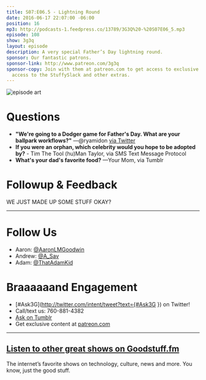 ```yaml
---
title: S07:E06.5 - Lightning Round
date: 2016-06-17 22:07:00 -06:00
position: 16
mp3: http://podcasts-1.feedpress.co/13789/3G3Q%20-%20S07E06_5.mp3
episode: 108
show: 3g3q
layout: episode
description: A very special Father’s Day lightning round.
sponsor: Our fantastic patrons.
sponsor-link: http://www.patreon.com/3g3q
sponsor-copy: Join with them at patreon.com to get access to exclusive bonus material,
  access to the StuffySlack and other extras.
---
```


![episode art][1]

# Questions

* **"We're going to a Dodger game for Father's Day. What are your ballpark workflows?"** —@ryamidon [via Twitter][2]
* **If you were an orphan, which celebrity would you hope to be adopted by?** \- Tim The Tool (hu)Man Taylor, via SMS Text Message Protocol
* **What's your dad's favorite food?** —Your Mom, via Tumblr

# Followup & Feedback

WE JUST MADE UP SOME STUFF OKAY?

***

# Follow Us
* Aaron: [@AaronLMGoodwin](http://twitter.com/aaronlmgoodwin)
* Andrew: [@A_Sav](http://twitter.com/a_sav)
* Adam: [@ThatAdamKid](http://twitter.com/thatadamkid)

# Braaaaaand Engagement
* [#Ask3G](http://twitter.com/intent/tweet?text={#Ask3G }) on Twitter!
* Call/text us: 760-881-4382
* [Ask on Tumblr](http://3g3q.co/ask)
* Get exclusive content at [patreon.com](http://www.patreon.com/3g3q)

***

## [Listen to other great shows on Goodstuff.fm](http://goodstuff.fm/)
The internet’s favorite shows on technology, culture, news and more. You know, just the good stuff.

[1]: http://l.gdwn.co/1tmi.jpg
[2]: https://twitter.com/ryamidon/status/743533732993196033
[3]: http://twitter.com/aaronlmgoodwin
[4]: http://twitter.com/a_sav
[5]: http://twitter.com/thatadamkid
[6]: http://3g3q.co/ask
[7]: http://www.patreon.com/3g3q
[8]: http://goodstuff.fm/3g3q/

